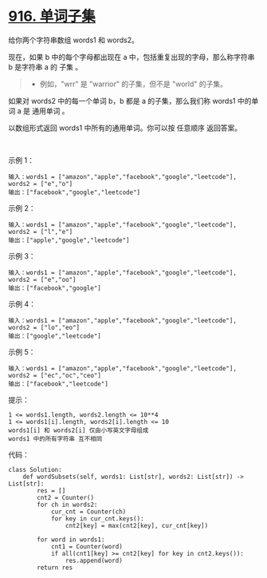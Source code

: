 # [916. 单词子集](https://leetcode.cn/problems/word-subsets/)

给你两个字符串数组 words1 和 words2。

现在，如果 b 中的每个字母都出现在 a 中，包括重复出现的字母，那么称字符串 b 是字符串 a 的 子集 。

>- 例如，"wrr" 是 "warrior" 的子集，但不是 "world" 的子集。

如果对 words2 中的每一个单词 b，b 都是 a 的子集，那么我们称 words1 中的单词 a 是 通用单词 。

以数组形式返回 words1 中所有的通用单词。你可以按 任意顺序 返回答案。

 

示例 1：
```
输入：words1 = ["amazon","apple","facebook","google","leetcode"], words2 = ["e","o"]
输出：["facebook","google","leetcode"]
```
示例 2：
```
输入：words1 = ["amazon","apple","facebook","google","leetcode"], words2 = ["l","e"]
输出：["apple","google","leetcode"]
```
示例 3：
```
输入：words1 = ["amazon","apple","facebook","google","leetcode"], words2 = ["e","oo"]
输出：["facebook","google"]
```
示例 4：
```
输入：words1 = ["amazon","apple","facebook","google","leetcode"], words2 = ["lo","eo"]
输出：["google","leetcode"]
```
示例 5：
```
输入：words1 = ["amazon","apple","facebook","google","leetcode"], words2 = ["ec","oc","ceo"]
输出：["facebook","leetcode"]
```

提示：
```
1 <= words1.length, words2.length <= 10**4
1 <= words1[i].length, words2[i].length <= 10
words1[i] 和 words2[i] 仅由小写英文字母组成
words1 中的所有字符串 互不相同
```

代码：
```python3
class Solution:
    def wordSubsets(self, words1: List[str], words2: List[str]) -> List[str]:
        res = []
        cnt2 = Counter()
        for ch in words2:
            cur_cnt = Counter(ch)
            for key in cur_cnt.keys():
                cnt2[key] = max(cnt2[key], cur_cnt[key])
                
        for word in words1:
            cnt1 = Counter(word)
            if all(cnt1[key] >= cnt2[key] for key in cnt2.keys()):
                res.append(word)
        return res
```